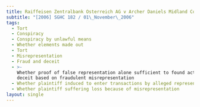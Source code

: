 ```yaml
---
title: Raiffeisen Zentralbank Osterreich AG v Archer Daniels Midland Co and Others
subtitle: "[2006] SGHC 182 / 01\_November\_2006"
tags:
  - Tort
  - Conspiracy
  - Conspiracy by unlawful means
  - Whether elements made out
  - Tort
  - Misrepresentation
  - Fraud and deceit
  - >-
    Whether proof of false representation alone sufficient to found action for
    deceit based on fraudulent misrepresentation
  - Whether plaintiff induced to enter transactions by alleged representations
  - Whether plaintiff suffering loss because of misrepresentation
layout: single
---
```



